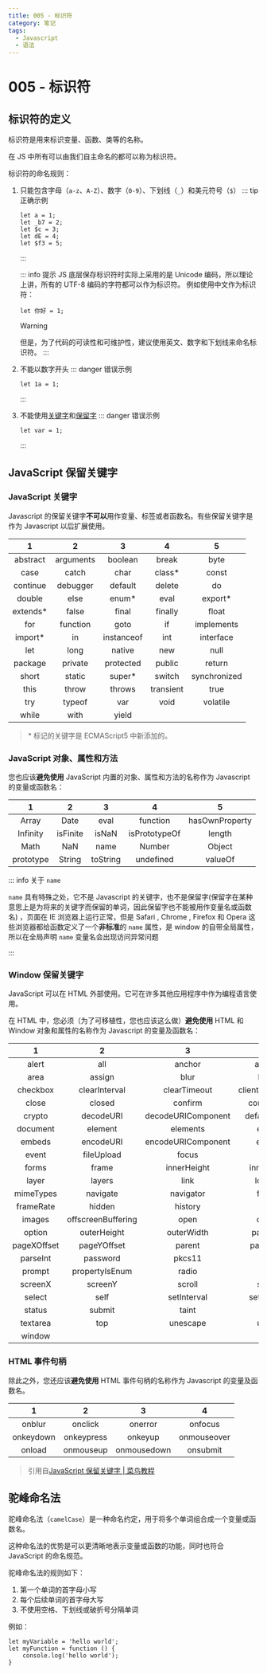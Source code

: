 ```yaml
---
title: 005 - 标识符
category: 笔记
tags:
  - Javascript
  - 语法
---
```

# 005 - 标识符

## 标识符的定义
标识符是用来标识变量、函数、类等的名称。

在 JS 中所有可以由我们自主命名的都可以称为标识符。

标识符的命名规则：
1. 只能包含字母（`a-z`、`A-Z`）、数字（`0-9`）、下划线（`_`）和美元符号（`$`）
   ::: tip 正确示例
   ```js:no-line-numbers
   let a = 1;
   let _b7 = 2;
   let $c = 3;
   let dE = 4;
   let $f3 = 5;
   ```
   :::

   ::: info 提示
   JS 底层保存标识符时实际上采用的是 Unicode 编码，所以理论上讲，所有的 UTF-8 编码的字符都可以作为标识符。
   例如使用中文作为标识符：
   ```js:no-line-numbers
   let 你好 = 1;
   ```
   > [!warning]
   > 但是，为了代码的可读性和可维护性，建议使用英文、数字和下划线来命名标识符。
   :::
2. 不能以数字开头
   ::: danger 错误示例
   ```js:no-line-numbers
   let 1a = 1;
   ```
   :::
3. 不能使用[关键字](#javascript-保留关键字)和[保留字](#javascript-保留关键字)
   ::: danger 错误示例
   ```js:no-line-numbers
   let var = 1;
   ```
   :::

## JavaScript 保留关键字
### JavaScript 关键字
Javascript 的保留关键字**不可以**用作变量、标签或者函数名。有些保留关键字是作为 Javascript 以后扩展使用。

| 1 | 2 | 3 | 4 | 5 | 
| :--: | :--: | :--: | :--: | :--: |
| abstract | arguments | boolean | break | byte |
| case | catch | char | class* | const |
| continue | debugger | default | delete | do |
| double | else | enum* | eval | export* |
| extends* | false | final | finally | float |
| for | function | goto | if | implements |
| import* | in | instanceof | int | interface |
| let | long | native | new | null |
| package | private | protected | public | return |
| short | static | super* | switch | synchronized |
| this | throw | throws | transient | true |
| try | typeof | var | void | volatile |
| while | with | yield |

> \* 标记的关键字是 ECMAScript5 中新添加的。

### JavaScript 对象、属性和方法
您也应该**避免使用** JavaScript 内置的对象、属性和方法的名称作为 Javascript 的变量或函数名：

| 1 | 2 | 3 | 4 | 5 | 
| :--: | :--: | :--: | :--: | :--: |
| Array | Date | eval | function | hasOwnProperty |
| Infinity | isFinite | isNaN | isPrototypeOf | length |
| Math | NaN | name | Number | Object |
| prototype | String | toString | undefined | valueOf |

::: info 关于 `name`

`name` 具有特殊之处，它不是 Javascript 的关键字，也不是保留字(保留字在某种意思上是为将来的关键字而保留的单词，因此保留字也不能被用作变量名或函数名) ，页面在 IE 浏览器上运行正常，但是 Safari , Chrome , Firefox 和 Opera 这些浏览器都给函数定义了一个**非标准**的 `name` 属性，是 window 的自带全局属性，所以在全局声明 `name` 变量名会出现访问异常问题

:::

### Window 保留关键字
JavaScript 可以在 HTML 外部使用。它可在许多其他应用程序中作为编程语言使用。

在 HTML 中，您必须（为了可移植性，您也应该这么做）**避免使用** HTML 和 Window 对象和属性的名称作为 Javascript 的变量及函数名：

| 1 | 2 | 3 | 4 |
| :--: | :--: | :--: | :--: |
| alert | all | anchor | anchors |
| area | assign | blur | button |
| checkbox | clearInterval | clearTimeout | clientInformation |
| close | closed | confirm | constructor |
| crypto | decodeURI | decodeURIComponent | defaultStatus |
| document | element | elements | embed |
| embeds | encodeURI | encodeURIComponent | escape |
| event | fileUpload | focus | form |
| forms | frame | innerHeight | innerWidth |
| layer | layers | link | location |
| mimeTypes | navigate | navigator | frames |
| frameRate | hidden | history | image |
| images | offscreenBuffering | open | opener |
| option | outerHeight | outerWidth | packages |
| pageXOffset | pageYOffset | parent | parseFloat |
| parseInt | password | pkcs11 | plugin |
| prompt | propertyIsEnum | radio | reset |
| screenX | screenY | scroll | secure |
| select | self | setInterval | setTimeout |
| status | submit | taint | text |
| textarea | top | unescape | untaint |
| window |

### HTML 事件句柄
除此之外，您还应该**避免使用** HTML 事件句柄的名称作为 Javascript 的变量及函数名。

| 1 | 2 | 3 | 4 |
| :--: | :--: | :--: | :--: |
| onblur | onclick | onerror | onfocus |
| onkeydown | onkeypress | onkeyup | onmouseover |
| onload | onmouseup | onmousedown | onsubmit |

> 引用自[JavaScript 保留关键字 | 菜鸟教程](https://www.runoob.com/js/js-reserved.html)

## 驼峰命名法
驼峰命名法（`camelCase`）是一种命名约定，用于将多个单词组合成一个变量或函数名。

这种命名法的优势是可以更清晰地表示变量或函数的功能，同时也符合 JavaScript 的命名规范。

驼峰命名法的规则如下：
1. 第一个单词的首字母小写
2. 每个后续单词的首字母大写
3. 不使用空格、下划线或破折号分隔单词

例如：
```js:no-line-numbers
let myVariable = 'hello world';
let myFunction = function () {
    console.log('hello world');
}
```